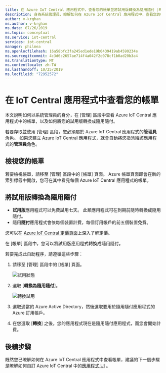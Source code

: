 ```yaml
---
title: 在 Azure IoT Central 應用程式中，查看您的帳單並將試用版轉換為隨用隨付 |Microsoft Docs
description: 身為系統管理員，瞭解如何在 Azure IoT Central 應用程式中，查看您的帳單並從試用版轉換為隨用隨付
author: v-krghan
ms.author: v-krghan
ms.date: 07/26/2019
ms.topic: conceptual
ms.service: iot-central
services: iot-central
manager: philmea
ms.openlocfilehash: 16a58bfc3fa245ed1ede19b0439419ab4590234e
ms.sourcegitcommit: 4c3d6c2657ae714f4a042f2c078cf1b0ad20b3a4
ms.translationtype: MT
ms.contentlocale: zh-TW
ms.lasthandoff: 10/25/2019
ms.locfileid: "72952572"
---
```

# <a name="view-your-bill-in-iot-central-application"></a>在 IoT Central 應用程式中查看您的帳單

本文說明如何以系統管理員的身分，在 [管理] 區段中查看 Azure IoT Central 應用程式中的帳單，以及如何將您的試用版轉換成隨用隨付。

若要存取並使用 [管理] 區段，您必須屬於 Azure IoT Central 應用程式的**管理員**角色。 如果您建立 Azure IoT Central 應用程式，就會自動將您指派給該應用程式的**管理員**角色。

## <a name="view-your-bill"></a>檢視您的帳單

若要檢視帳單，請移至 [管理] 區段中的 [帳單] 頁面。 Azure 帳單頁面即會在新的索引標籤中開啟，您可在其中看見每個 Azure IoT Central 應用程式的帳單。

## <a name="convert-your-trial-to-pay-as-you-go"></a>將試用版轉換為隨用隨付

- **試用版**應用程式可以免費試用七天。 此類應用程式可在到期前隨時轉換成隨用隨付。
- 隨用**隨付**應用程式會依每個裝置計費，每個訂用帳戶的前五個裝置免費。

您可以在 [Azure IoT Central 定價頁面](https://azure.microsoft.com/pricing/details/iot-central/)上深入了解定價。

在 [帳單] 區段中，您可以將試用版應用程式轉換成隨用隨付。

若要完成此自助程序，請遵循這些步驟：

1. 請移至 [管理] 區段中的 [帳單] 頁面。

    ![試用狀態](media/howto-administer/freetrialbilling.png)

1. 選取 [**轉換為隨用隨付**]。

    ![轉換試用](media/howto-administer/convert.png)

1. 選取適當的 Azure Active Directory，然後選取要用於隨用隨付應用程式的 Azure 訂用帳戶。

1. 在您選取 [**轉換**] 之後，您的應用程式現在是隨用隨付應用程式，而您會開始計費。

## <a name="next-steps"></a>後續步驟

既然您已瞭解如何在 Azure IoT Central 應用程式中查看帳單，建議的下一個步驟是瞭解如何自訂 Azure IoT Central 中的[應用程式 UI](howto-customize-ui.md) 。